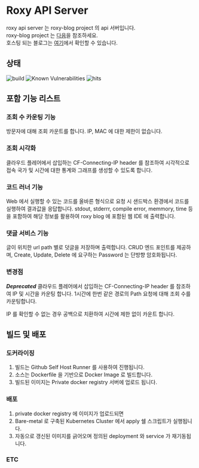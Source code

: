 # Roxy API Server 
roxy api server 는 roxy-blog project 의 api 서버입니다.  
roxy-blog project 는 [다음](https://github.com/rainbow-flavor/roxy-blog)을 참조하세요.  
호스팅 되는 블로그는 [여기](https://roxy.iro.ooo)에서 확인할 수 있습니다.

## 상태
![build](https://github.com/rainbow-flavor/roxy-api-server/actions/workflows/docker-image.yml/badge.svg)
![Known Vulnerabilities](https://snyk.io/test/github/rainbow-flavor/roxy-api-server/badge.svg)
![hits](https://img.shields.io/endpoint?logo=Fireship&url=https%3A%2F%2Fhits.dwyl.com%2Frainbow-flavor%2Froxy-api-server.json)
## 포함 기능 리스트
### 조회 수 카운팅 기능
방문자에 대해 조회 카운트를 합니다. IP, MAC 에 대한 제한이 없습니다.

### 조회 시각화
클라우드 플레어에서 삽입하는 CF-Connecting-IP header 를 참조하여 시각적으로 접속 국가 및 시간에 대한 통계와 그래프를 생성할 수 있도록 합니다.

### 코드 러너 기능
Web 에서 실행할 수 있는 코드를 올바른 형식으로 요청 시 샌드박스 환경에서 코드를 실행하여 결과값을 응답합니다.
stdout, stderrr, compile error, memmory, time 등을 포함하여 해당 정보를 활용하여 roxy blog 에 포함된 웹 IDE 에 출력합니다.

### 댓글 서비스 기능
글이 위치한 url path 별로 덧글을 저장하며 출력합니다. CRUD 엔드 포인트를 제공하며, Create, Update, Delete 에 요구하는 Password 는 단방향 암호화됩니다.

### 변경점
***Deprecated***
클라우드 플레어에서 삽입하는 CF-Connecting-IP header 를 참조하여 IP 및 시간을 카운팅 합니다.
1시간에 한번 같은 경로의 Path 요청에 대해 조회 수를 카운팅합니다. 

IP 를 확인할 수 없는 경우 공백으로 치환하여 시간에 제한 없이 카운트 합니다.



## 빌드 및 배포
### 도커라이징 
1. 빌드는 Github Self Host Runner 를 사용하여 진행됩니다. 
2. 소스는 Dockerfile 을 기반으로 Docker Image 로 빌드합니다.
3. 빌드된 이미지는 Private docker registry 서버에 업로드 됩니다.

### 배포
1. private docker registry 에 이미지가 업로드되면
2. Bare-metal 로 구축된 Kubernetes Cluster 에서 apply 쉘 스크립트가 실행됩니다.
3. 자동으로 갱신된 이미지를 긁어오며 정의된 deployment 와 service 가 재기동됩니다.

### ETC


